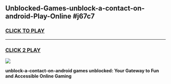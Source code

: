 
## Unblocked-Games-unblock-a-contact-on-android-Play-Online #j67c7
<h3>
<a href="https://news.freeplayer.one?title=unblock-a-contact-on-android&ref=3">CLICK TO PLAY</a></h3>
<hr>

<h3>
<a href="https://news.freeplayer.one?title=unblock-a-contact-on-android&ref=3">CLICK 2 PLAY</a>
  
</h3>

<a href="https://news.freeplayer.one?title=unblock-a-contact-on-android&ref=3"><img src="https://clearcache.store/games.png"></a>


**unblock-a-contact-on-android games unblocked: Your Gateway to Fun and Accessible Online Gaming**
